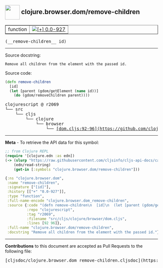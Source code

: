 ## <img width="48px" valign="middle" src="http://i.imgur.com/Hi20huC.png"> clojure.browser.dom/remove-children

 <table border="1">
<tr>

<td>function</td>
<td><a href="https://github.com/cljsinfo/cljs-api-docs/tree/0.0-927"><img valign="middle" alt="[+] 0.0-927" src="https://img.shields.io/badge/+-0.0--927-lightgrey.svg"></a> </td>
</tr>
</table>

 <samp>
(__remove-children__ id)<br>
</samp>

---




Source docstring:

```
Remove all children from the element with the passed id.
```

Source code:

```clj
(defn remove-children
  [id]
  (let [parent (gdom/getElement (name id))]
    (do (gdom/removeChildren parent))))
```

 <pre>
clojurescript @ r2069
└── src
    └── cljs
        └── clojure
            └── browser
                └── <ins>[dom.cljs:92-96](https://github.com/clojure/clojurescript/blob/r2069/src/cljs/clojure/browser/dom.cljs#L92-L96)</ins>
</pre>


---

__Meta__ - To retrieve the API data for this symbol:

```clj
;; from Clojure REPL
(require '[clojure.edn :as edn])
(-> (slurp "https://raw.githubusercontent.com/cljsinfo/cljs-api-docs/catalog/cljs-api.edn")
    (edn/read-string)
    (get-in [:symbols "clojure.browser.dom/remove-children"]))
```

```clj
{:ns "clojure.browser.dom",
 :name "remove-children",
 :signature ["[id]"],
 :history [["+" "0.0-927"]],
 :type "function",
 :full-name-encode "clojure.browser.dom_remove-children",
 :source {:code "(defn remove-children\n  [id]\n  (let [parent (gdom/getElement (name id))]\n    (do (gdom/removeChildren parent))))",
          :repo "clojurescript",
          :tag "r2069",
          :filename "src/cljs/clojure/browser/dom.cljs",
          :lines [92 96]},
 :full-name "clojure.browser.dom/remove-children",
 :docstring "Remove all children from the element with the passed id."}

```

---

__Contributions__ to this document are accepted as Pull Requests to the following file:

 <pre>
[cljsdoc/clojure.browser.dom_remove-children.cljsdoc](https://github.com/cljsinfo/cljs-api-docs/blob/master/cljsdoc/clojure.browser.dom_remove-children.cljsdoc)
</pre>

